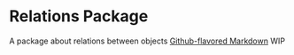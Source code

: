 # Relations Package

A package about relations between objects
[Github-flavored Markdown](https://guides.github.com/features/mastering-markdown/)
WIP
